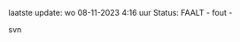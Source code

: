 laatste update: 
wo 08-11-2023  4:16   uur 
Status: FAALT - fout - 
<div class="service R">svn</div>